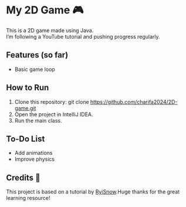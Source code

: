 # My 2D Game 🎮

This is a 2D game made using Java.  
I’m following a YouTube tutorial and pushing progress regularly.

## Features (so far)
- Basic game loop


## How to Run
1. Clone this repository:
   git clone https://github.com/charifa2024/2D-game.git
2. Open the project in IntelliJ IDEA. 
3. Run the main class.

## To-Do List
- Add animations
- Improve physics

## Credits 🙌
This project is based on a tutorial by [RyiSnow](https://youtu.be/om59cwR7psI?si=qPg3ha0kC9tqO7U9).Huge thanks for the great learning resource!



